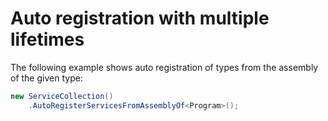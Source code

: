 # Auto registration with multiple lifetimes

The following example shows auto registration of types
from the assembly of the given type:

```csharp { data-fiddle="B6t9qK" }
new ServiceCollection()
    .AutoRegisterServicesFromAssemblyOf<Program>();
```